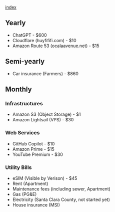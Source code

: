 [index](index.html)

## Yearly

- ChatGPT - $600
- Cloudflare (huyfififi.com) - $10
- Amazon Route 53 (ocalaavenue.net) - $15

## Semi-yearly

- Car insurance (Farmers) - $860

## Monthly

### Infrastructures

- Amazon S3 (Object Storage) - $1
- Amazon Lightsail (VPS) - $30

### Web Services

- GitHub Copilot - $10
- Amazon Prime - $15
- YouTube Premium - $30

### Utility Bills

- eSIM (Visible by Verison) - $45
- Rent (Apartment)
- Maintenance fees (including sewer, Apartment)
- Gas (PG&E)
- Electricity (Santa Clara County, not started yet)
- House insurance (MSI)
